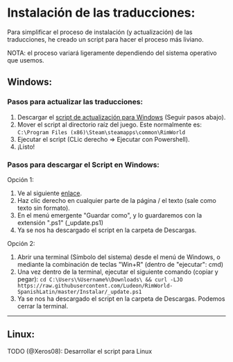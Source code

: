 # Instalación de las traducciones:
Para simplificar el proceso de instalación (y actualización) de las traducciones, he creado un script para hacer el proceso más liviano.

NOTA: el proceso variará ligeramente dependiendo del sistema operativo que usemos.

## Windows:
### Pasos para actualizar las traducciones:
1. Descargar el [script de actualización para Windows](https://raw.githubusercontent.com/Ludeon/RimWorld-Spanish/master/Instalar/_update.ps1) (Seguir pasos abajo).
2. Mover el script al directorio raíz del juego. Este normalmente es: `C:\Program Files (x86)\Steam\steamapps\common\RimWorld`
3. Ejecutar el script (CLic derecho => Ejecutar con Powershell).
4. ¡Listo!

### Pasos para descargar el Script en Windows:
Opción 1:
1. Ve al siguiente [enlace](https://raw.githubusercontent.com/Ludeon/RimWorld-Spanish/master/Instalar/_update.ps1).
2. Haz clic derecho en cualquier parte de la página / el texto (sale como texto sin formato).
3. En el menú emergente "Guardar como", y lo guardaremos con la extensión ".ps1" (_update.ps1)
4. Ya se nos ha descargado el script en la carpeta de Descargas.

Opción 2:
1. Abrir una terminal (Símbolo del sistema) desde el menú de Windows, o mediante la combinación de teclas "Win+R" (dentro de "ejecutar": cmd)
3. Una vez dentro de la terminal, ejecutar el siguiente comando (copiar y pegar): `cd C:\Users\%Username%\Downloads\ && curl -LJO https://raw.githubusercontent.com/Ludeon/RimWorld-SpanishLatin/master/Instalar/_update.ps1`
4. Ya se nos ha descargado el script en la carpeta de Descargas. Podemos cerrar la terminal.


---
## Linux:

TODO (@Xeros08): Desarrollar el script para Linux
